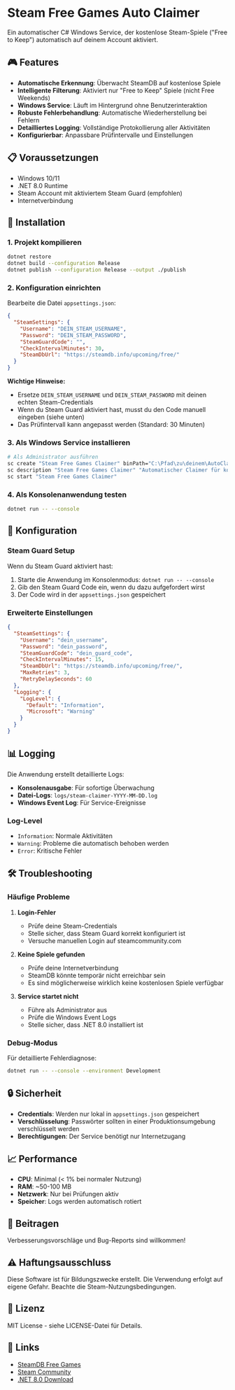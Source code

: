 # Steam Free Games Auto Claimer

Ein automatischer C# Windows Service, der kostenlose Steam-Spiele ("Free to Keep") automatisch auf deinem Account aktiviert.

## 🎮 Features

- **Automatische Erkennung**: Überwacht SteamDB auf kostenlose Spiele
- **Intelligente Filterung**: Aktiviert nur "Free to Keep" Spiele (nicht Free Weekends)
- **Windows Service**: Läuft im Hintergrund ohne Benutzerinteraktion
- **Robuste Fehlerbehandlung**: Automatische Wiederherstellung bei Fehlern
- **Detailliertes Logging**: Vollständige Protokollierung aller Aktivitäten
- **Konfigurierbar**: Anpassbare Prüfintervalle und Einstellungen

## 📋 Voraussetzungen

- Windows 10/11
- .NET 8.0 Runtime
- Steam Account mit aktiviertem Steam Guard (empfohlen)
- Internetverbindung

## 🚀 Installation

### 1. Projekt kompilieren

```bash
dotnet restore
dotnet build --configuration Release
dotnet publish --configuration Release --output ./publish
```

### 2. Konfiguration einrichten

Bearbeite die Datei `appsettings.json`:

```json
{
  "SteamSettings": {
    "Username": "DEIN_STEAM_USERNAME",
    "Password": "DEIN_STEAM_PASSWORD",
    "SteamGuardCode": "",
    "CheckIntervalMinutes": 30,
    "SteamDbUrl": "https://steamdb.info/upcoming/free/"
  }
}
```

**Wichtige Hinweise:**
- Ersetze `DEIN_STEAM_USERNAME` und `DEIN_STEAM_PASSWORD` mit deinen echten Steam-Credentials
- Wenn du Steam Guard aktiviert hast, musst du den Code manuell eingeben (siehe unten)
- Das Prüfintervall kann angepasst werden (Standard: 30 Minuten)

### 3. Als Windows Service installieren

```bash
# Als Administrator ausführen
sc create "Steam Free Games Claimer" binPath="C:\Pfad\zu\deinem\AutoClaimFreeSteamGames.exe"
sc description "Steam Free Games Claimer" "Automatischer Claimer für kostenlose Steam-Spiele"
sc start "Steam Free Games Claimer"
```

### 4. Als Konsolenanwendung testen

```bash
dotnet run -- --console
```

## 🔧 Konfiguration

### Steam Guard Setup

Wenn du Steam Guard aktiviert hast:

1. Starte die Anwendung im Konsolenmodus: `dotnet run -- --console`
2. Gib den Steam Guard Code ein, wenn du dazu aufgefordert wirst
3. Der Code wird in der `appsettings.json` gespeichert

### Erweiterte Einstellungen

```json
{
  "SteamSettings": {
    "Username": "dein_username",
    "Password": "dein_password",
    "SteamGuardCode": "dein_guard_code",
    "CheckIntervalMinutes": 15,
    "SteamDbUrl": "https://steamdb.info/upcoming/free/",
    "MaxRetries": 3,
    "RetryDelaySeconds": 60
  },
  "Logging": {
    "LogLevel": {
      "Default": "Information",
      "Microsoft": "Warning"
    }
  }
}
```

## 📊 Logging

Die Anwendung erstellt detaillierte Logs:

- **Konsolenausgabe**: Für sofortige Überwachung
- **Datei-Logs**: `logs/steam-claimer-YYYY-MM-DD.log`
- **Windows Event Log**: Für Service-Ereignisse

### Log-Level

- `Information`: Normale Aktivitäten
- `Warning`: Probleme die automatisch behoben werden
- `Error`: Kritische Fehler

## 🛠️ Troubleshooting

### Häufige Probleme

1. **Login-Fehler**
   - Prüfe deine Steam-Credentials
   - Stelle sicher, dass Steam Guard korrekt konfiguriert ist
   - Versuche manuellen Login auf steamcommunity.com

2. **Keine Spiele gefunden**
   - Prüfe deine Internetverbindung
   - SteamDB könnte temporär nicht erreichbar sein
   - Es sind möglicherweise wirklich keine kostenlosen Spiele verfügbar

3. **Service startet nicht**
   - Führe als Administrator aus
   - Prüfe die Windows Event Logs
   - Stelle sicher, dass .NET 8.0 installiert ist

### Debug-Modus

Für detaillierte Fehlerdiagnose:

```bash
dotnet run -- --console --environment Development
```

## 🔒 Sicherheit

- **Credentials**: Werden nur lokal in `appsettings.json` gespeichert
- **Verschlüsselung**: Passwörter sollten in einer Produktionsumgebung verschlüsselt werden
- **Berechtigungen**: Der Service benötigt nur Internetzugang

## 📈 Performance

- **CPU**: Minimal (< 1% bei normaler Nutzung)
- **RAM**: ~50-100 MB
- **Netzwerk**: Nur bei Prüfungen aktiv
- **Speicher**: Logs werden automatisch rotiert

## 🤝 Beitragen

Verbesserungsvorschläge und Bug-Reports sind willkommen!

## ⚠️ Haftungsausschluss

Diese Software ist für Bildungszwecke erstellt. Die Verwendung erfolgt auf eigene Gefahr. Beachte die Steam-Nutzungsbedingungen.

## 📄 Lizenz

MIT License - siehe LICENSE-Datei für Details.

## 🔗 Links

- [SteamDB Free Games](https://steamdb.info/upcoming/free/)
- [Steam Community](https://steamcommunity.com/)
- [.NET 8.0 Download](https://dotnet.microsoft.com/download/dotnet/8.0) 